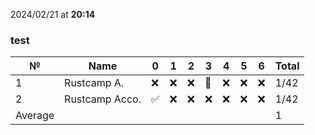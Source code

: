 2024/02/21 at **20:14**
### test
|№|Name|0|1|2|3|4|5|6|Total|
|-----|-----|-----|-----|-----|-----|-----|-----|-----|-----|
|1|Rustcamp A.|❌|❌|❌|🔄|❌|❌|❌|1/42|
|2|Rustcamp Acco.|✅|❌|❌|❌|❌|❌|❌|1/42|
|Average|||||||||1|

